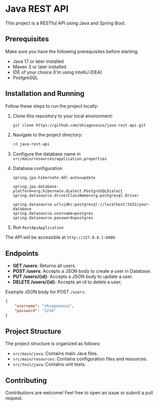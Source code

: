 # Java REST API

This project is a RESTful API using Java and Spring Boot.

## Prerequisites

Make sure you have the following prerequisites before starting:

- Java 17 or later installed
- Maven 3 or later installed
- IDE of your choice (I'm using IntelliJ IDEA)
- PostgreSQL

## Installation and Running

Follow these steps to run the project locally:

1. Clone this repository to your local environment:

   ```bash
   git clone https://github.com/ohiagosouza/java-rest-api.git
   ```

2. Navigate to the project directory:

   ```bash
   cd java-rest-api
   ```

3. Configure the database name in `src/main/resources/application.properties`
4. Database configuration
    ```
	spring.jpa.hibernate.ddl-auto=update
	
	spring.jpa.database-platform=org.hibernate.dialect.PostgreSQLDialect
	spring.datasource.driverClassName=org.postgresql.Driver
	
	spring.datasource.url=jdbc:postgresql://localhost:5432/your-database
	spring.datasource.username=postgres
	spring.datasource.password=postgres
   ```
6. Run `RestApiApplication`

The API will be accessible at `http://127.0.0.1:8080`

## Endpoints

- **GET /users**: Returns all users.
- **POST /users**: Accepts a JSON body to create a user in Database.
- **PUT /users/{id}**: Accepts a JSON body to update a user.
- **DELETE /users/{id}**: Accepts an id to delete a user;
  
Example JSON body for POST `/users`:
```json
{
	"username": "ohiagosouza",
	"password": "1234"
}
```

## Project Structure
The project structure is organized as follows:

- `src/main/java`: Contains main Java files.
- `src/main/resources`: Contains configuration files and resources.
- `src/test/java`: Contains unit tests.

## Contributing
Contributions are welcome! Feel free to open an issue or submit a pull request.
